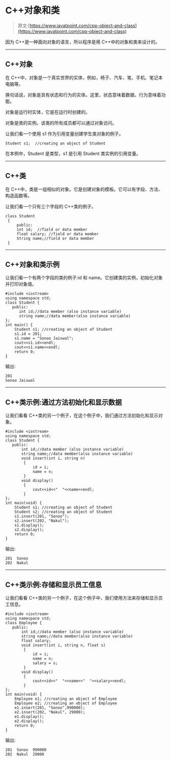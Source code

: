 # C++对象和类

> 原文:[https://www.javatpoint.com/cpp-object-and-class](https://www.javatpoint.com/cpp-object-and-class)

因为 C++是一种面向对象的语言，所以程序是用 C++中的对象和类来设计的。

* * *

## C++对象

在 C++中，对象是一个真实世界的实体，例如，椅子、汽车、笔、手机、笔记本电脑等。

换句话说，对象是具有状态和行为的实体。这里，状态意味着数据，行为意味着功能。

对象是运行时实体，它是在运行时创建的。

对象是类的实例。该类的所有成员都可以通过对象访问。

让我们看一个使用 s1 作为引用变量创建学生类对象的例子。

```
Student s1;  //creating an object of Student    

```

在本例中，Student 是类型，s1 是引用 Student 类实例的引用变量。

* * *

## C++类

在 C++中，类是一组相似的对象。它是创建对象的模板。它可以有字段、方法、构造函数等。

让我们看一个只有三个字段的 C++类的例子。

```
class Student  
 {  
     public:
     int id;  //field or data member   
     float salary; //field or data member
     String name;//field or data member  
 }  

```

* * *

## C++对象和类示例

让我们看一个有两个字段的类的例子:id 和 name。它创建类的实例，初始化对象并打印对象值。

```
#include <iostream>
using namespace std;
class Student {
   public:
      int id;//data member (also instance variable)    
      string name;//data member(also instance variable)    
};
int main() {
    Student s1; //creating an object of Student 
    s1.id = 201;  
    s1.name = "Sonoo Jaiswal"; 
    cout<<s1.id<<endl;
    cout<<s1.name<<endl;
    return 0;
}

```

输出:

```
201
Sonoo Jaiswal

```

* * *

## C++类示例:通过方法初始化和显示数据

让我们看看 C++类的另一个例子，在这个例子中，我们通过方法初始化和显示对象。

```
#include <iostream>
using namespace std;
class Student {
   public:
       int id;//data member (also instance variable)    
       string name;//data member(also instance variable)    
       void insert(int i, string n)  
        {  
            id = i;  
            name = n;  
        }  
       void display()  
        {  
            cout<<id<<"  "<<name<<endl;  
        }  
};
int main(void) {
    Student s1; //creating an object of Student 
    Student s2; //creating an object of Student
    s1.insert(201, "Sonoo");  
    s2.insert(202, "Nakul");  
    s1.display();  
    s2.display();
    return 0;
}

```

输出:

```
201  Sonoo
202  Nakul

```

* * *

## C++类示例:存储和显示员工信息

让我们看看 C++类的另一个例子，在这个例子中，我们使用方法来存储和显示员工信息。

```
#include <iostream>
using namespace std;
class Employee {
   public:
       int id;//data member (also instance variable)    
       string name;//data member(also instance variable)
       float salary;
       void insert(int i, string n, float s)  
        {  
            id = i;  
            name = n;  
            salary = s;
        }  
       void display()  
        {  
            cout<<id<<"  "<<name<<"  "<<salary<<endl;  
        }  
};
int main(void) {
    Employee e1; //creating an object of Employee 
    Employee e2; //creating an object of Employee
    e1.insert(201, "Sonoo",990000);  
    e2.insert(202, "Nakul", 29000);  
    e1.display();  
    e2.display();  
    return 0;
}

```

输出:

```
201  Sonoo  990000
202  Nakul  29000

```